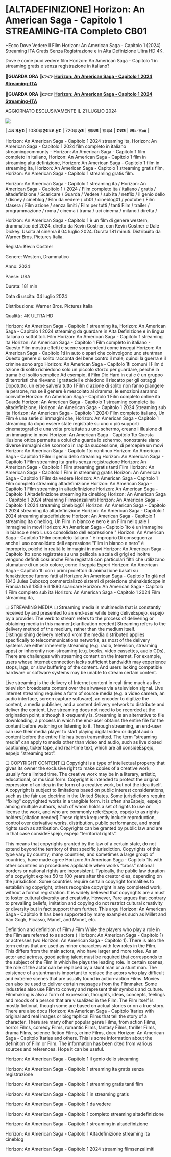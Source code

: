 # [ALTADEFINIZIONE] Horizon: An American Saga - Capitolo 1 STREAMING-ITA Completo CB01

+Ecco Dove Vedere Il Film Horizon: An American Saga - Capitolo 1 (2024) Streaming ITA Gratis Senza Registrazione e in Alta Definizione Ultra HD 4K.

Dove e come puoi vedere film Horizon: An American Saga - Capitolo 1 in streaming gratis e senza registrazione in italiano?

**🔴GUARDA ORA 🔴👉👉 [Horizon: An American Saga - Capitolo 1 2024 Streaming-ITA](https://t.co/LZcZu20pvI)**

**🔴GUARDA ORA 🔴👉👉 [Horizon: An American Saga - Capitolo 1 2024 Streaming-ITA](https://t.co/LZcZu20pvI)**

AGGIORNATO ESCLUSIVAMENTE IL 21 LUGLIO 2024

<a href="https://t.co/LZcZu20pvI"><img src="https://www.techmehow.com/wp-content/uploads/2024/03/rgbsrteg.gif" style="max-width: 100%;"></a></p>

| 4𝕶 𝖀𝕳𝕯 | 1080𝕻 𝕱𝖀𝕷𝕷 𝕳𝕯 | 720𝕻 𝕳𝕯 | 𝕸𝕶𝖁 | 𝕸𝕻4 | 𝕯𝖁𝕯 | 𝕭𝖑𝖚-𝕽𝖆𝖞 |

Horizon: An American Saga - Capitolo 1 2024 streaming ita, Horizon: An American Saga - Capitolo 1 2024 film completo in italiano streamingcommunty - Horizon: An American Saga - Capitolo 1 film completo in italiano, Horizon: An American Saga - Capitolo 1 film in streaming alta definizione, Horizon: An American Saga - Capitolo 1 film in streaming ita, Horizon: An American Saga - Capitolo 1 streaming gratis film, Horizon: An American Saga - Capitolo 1 streaming gratis film.

Horizon: An American Saga - Capitolo 1 streaming ita / Horizon: An American Saga - Capitolo 1 / 2024 / Film completo ita / italiano / gratis / altadefinizione / Scaricare / Guarda / Vedere / sub ita / netflix / il genio dello / disney / cineblog / Film da vedere / cb01 / cineblog01 / youtube / Film stasera / Film azione / senza limiti / Film per tutti / tanti Film / trailer / programmazione / roma / cinema / trama / uci cinema / milano / diretta /

Horizon: An American Saga - Capitolo 1 è un film di genere western, drammatico del 2024, diretto da Kevin Costner, con Kevin Costner e Dale Dickey. Uscita al cinema il 04 luglio 2024. Durata 181 minuti. Distribuito da Warner Bros. Pictures Italia.

Regista: Kevin Costner

Genere: Western, Drammatico

Anno: 2024

Paese: USA

Durata: 181 min

Data di uscita: 04 luglio 2024

Distribuzione: Warner Bros. Pictures Italia

Qualità : 4K ULTRA HD

Horizon: An American Saga - Capitolo 1 streaming ita, Horizon: An American Saga - Capitolo 1 2024 streaming da guardare in Alta Definizione e in lingua italiana o sottotitoli. Film Horizon: An American Saga - Capitolo 1 streaming ita Horizon: An American Saga - Capitolo 1 Film completo in italiano - Questo Film mostra effetti e scene sorprendenti come insegui Horizon: An American Saga - Capitolo 1ti in auto o spari che coinvolgono uno stuntman Questo genere di solito racconta del bene contro il male, quindi la guerra e il crimine sono argo Horizon: An American Saga - Capitolo 1ti comuni I Film d azione di solito richiedono solo un piccolo sforzo per guardare, perché la trama è di solito semplice Ad esempio, il Film Die Hard in cui c è un gruppo di terroristi che rilevano i grattacieli e chiedono il riscatto per gli ostaggi Dopotutto, un eroe salverà tutto I Film d azione di solito non fanno piangere le persone, ma se il genere è mescolato al dramma, le emozioni saranno coinvolte Horizon: An American Saga - Capitolo 1 Film completo online ita Guarda Horizon: An American Saga - Capitolo 1 streaming completo ita altadefinizione, Horizon: An American Saga - Capitolo 1 2024 Streaming sub ita Horizon: An American Saga - Capitolo 1 2024) Film completo italiano, Un Film è una serie di immagini che, Horizon: An American Saga - Capitolo 1 streaming ita dopo essere state registrate su uno o più supporti cinematografici e una volta proiettate su uno schermo, creano l illusione di un immagine in movi Horizon: An American Saga - Capitolo 1to Questa illusione ottica permette a colui che guarda lo schermo, nonostante siano diverse immagini che scorrono in rapida successione, di percepire un movi Horizon: An American Saga - Capitolo 1to continuo Horizon: An American Saga - Capitolo 1 Film il genio dello streaming Horizon: An American Saga - Capitolo 1 Film streaming ita gratis senza registrazione Horizon: An American Saga - Capitolo 1 Film streaming gratis tanti Film Horizon: An American Saga - Capitolo 1 Film in streaming gratis Horizon: An American Saga - Capitolo 1 Film da vedere Horizon: An American Saga - Capitolo 1 Film completo streaming altadefinizione Horizon: An American Saga - Capitolo 1 Film streaming in altadefinizione Horizon: An American Saga - Capitolo 1 Altadefinizione streaming ita cineblog Horizon: An American Saga - Capitolo 1 2024 streaming Filmsenzalimiti Horizon: An American Saga - Capitolo 1 2024 streaming cineblog01 Horizon: An American Saga - Capitolo 1 2024 streaming ita altadefinizione Horizon: An American Saga - Capitolo 1 2024 streaming altadefinizione Horizon: An American Saga - Capitolo 1 streaming ita cineblog, Un Film in bianco e nero è un Film nel quale l immagine in movi Horizon: An American Saga - Capitolo 1to è un immagine in bianco e nero L uso consolidato dell espressione " Horizon: An American Saga - Capitolo 1 Film completo italiano " è improprio Di conseguenza anche l uso consolidato dell espressione "Film in bianco e nero" è improprio, poiché in realtà le immagini in movi Horizon: An American Saga - Capitolo 1to sono registrate su una pellicola a scala di grigi ed inoltre vengono definiti così anche Film registrati con particolari filtri che utilizzano sfumature di un solo colore, come il seppia Esperi Horizon: An American Saga - Capitolo 1ti con i primi proiettori di animazione basati su fenakisticope furono fatti al Horizon: An American Saga - Capitolo 1o già nel 1843 Jules Duboscq commercializzò sistemi di proiezione phénakisticope in Francia tra il 1853 e il 1890 scaricare Horizon: An American Saga - Capitolo 1 Film completo sub ita Horizon: An American Saga - Capitolo 1 2024 Film streaming ita,

❏ STREAMING MEDIA ❏ Streaming media is multimedia that is constantly received by and presented to an end-user while being deliveEspejo, espejo by a provider. The verb to stream refers to the process of delivering or obtaining media in this manner.[clarification needed] Streaming refers to the delivery method of the medium, rather than the medium itself. Distinguishing delivery method krom the media distributed applies specifically to telecommunications networks, as most of the delivery systems are either inherently streaming (e.g. radio, television, streaming apps) or inherently non-streaming (e.g. books, video cassettes, audio CDs). There are challenges with streaming content on the Internet. For example, users whose Internet connection lacks sufficient bandwidth may experience stops, lags, or slow buffering of the content. And users lacking compatible hardware or software systems may be unable to stream certain content.

Live streaming is the delivery of Internet content in real-time much as live television broadcasts content over the airwaves via a television signal. Live internet streaming requires a form of source media (e.g. a video camera, an audio interface, screen capture software), an encoder to digitize the content, a media publisher, and a content delivery network to distribute and deliver the content. Live streaming does not need to be recorded at the origination point, although it krequently is. Streaming is an alternative to file downloading, a process in which the end-user obtains the entire file for the content before watching or listening to it. Through streaming, an end-user can use their media player to start playing digital video or digital audio content before the entire file has been transmitted. The term “streaming media” can apply to media other than video and audio, such as live closed captioning, ticker tape, and real-time text, which are all consideEspejo, espejo “streaming text”.

❏ COPYRIGHT CONTENT ❏ Copyright is a type of intellectual property that gives its owner the exclusive right to make copies of a creative work, usually for a limited time. The creative work may be in a literary, artistic, educational, or musical form. Copyright is intended to protect the original expression of an idea in the form of a creative work, but not the idea itself. A copyright is subject to limitations based on public interest considerations, such as the fair use doctrine in the United States. Some jurisdictions require “fixing” copyrighted works in a tangible form. It is often shaEspejo, espejo among multiple authors, each of whom holds a set of rights to use or license the work, and who are commonly referEspejo, espejo to as rights holders.[citation needed] These rights krequently include reproduction, control over derivative works, distribution, public performance, and moral rights such as attribution. Copyrights can be granted by public law and are in that case consideEspejo, espejo “territorial rights”.

This means that copyrights granted by the law of a certain state, do not extend beyond the territory of that specific jurisdiction. Copyrights of this type vary by country; many countries, and sometimes a large group of countries, have made agree Horizon: An American Saga - Capitolo 1ts with other countries on procedures applicable when works “cross” national borders or national rights are inconsistent. Typically, the public law duration of a copyright expires 50 to 100 years after the creator dies, depending on the jurisdiction. Some countries require certain copyright formalities to establishing copyright, others recognize copyright in any completed work, without a formal registration. It is widely believed that copyrights are a must to foster cultural diversity and creativity. However, Parc argues that contrary to prevailing beliefs, imitation and copying do not restrict cultural creativity or diversity but in fact support them further. This argu Horizon: An American Saga - Capitolo 1t has been supported by many examples such as Millet and Van Gogh, Picasso, Manet, and Monet, etc.

Definition and definition of Film / Film While the players who play a role in the Film are referred to as actors ( Horizon: An American Saga - Capitolo 1) or actresses (wo Horizon: An American Saga - Capitolo 1). There is also the term extras that are used as minor characters with few roles in the Film. This differs from the main actors, who have larger and more roles. As an actor and actress, good acting talent must be required that corresponds to the subject of the Film in which he plays the leading role. In certain scenes, the role of the actor can be replaced by a stunt man or a stunt man. The existence of a stuntman is important to replace the actors who play difficult and extreme scenes that are usually found in action-action Films. Movies can also be used to deliver certain messages from the Filmmaker. Some industries also use Film to convey and represent their symbols and culture. Filmmaking is also a form of expression, thoughts, ideas, concepts, feelings and moods of a person that are visualized in the Film. The Film itself is mostly fictional, though some are based on actual stories or on a true story. There are also docu Horizon: An American Saga - Capitolo 1taries with original and real images or biographical Films that tell the story of a character. There are many other popular genre Films, from action Films, horror Films, comedy Films, romantic Films, fantasy Films, thriller Films, drama Films, science fiction Films, crime Films, docu Horizon: An American Saga - Capitolo 1taries and others. This is some information about the definition of Film or Film. The information has been cited from various sources and references. Hope it can be useful.

Horizon: An American Saga - Capitolo 1 il genio dello streaming

Horizon: An American Saga - Capitolo 1 streaming ita gratis senza registrazione

Horizon: An American Saga - Capitolo 1 streaming gratis tanti film

Horizon: An American Saga - Capitolo 1 in streaming gratis

Horizon: An American Saga - Capitolo 1 da vedere

Horizon: An American Saga - Capitolo 1 completo streaming altadefinizione

Horizon: An American Saga - Capitolo 1 streaming in altadefinizione

Horizon: An American Saga - Capitolo 1 Altadefinizione streaming ita cineblog

Horizon: An American Saga - Capitolo 1 2024 streaming filmsenzalimiti
